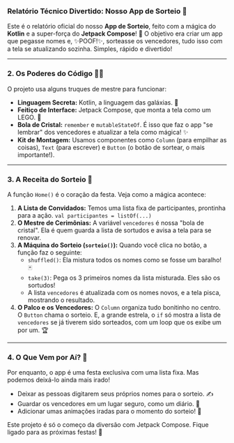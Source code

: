 ### Relatório Técnico Divertido: Nosso App de Sorteio 🎉

Este é o relatório oficial do nosso **App de Sorteio**, feito com a mágica do **Kotlin** e a super-força do **Jetpack Compose**! 🚀 O objetivo era criar um app que pegasse nomes e, ✨POOF!✨, sorteasse os vencedores, tudo isso com a tela se atualizando sozinha. Simples, rápido e divertido!

---

### 2. Os Poderes do Código 🧙‍♂️

O projeto usa alguns truques de mestre para funcionar:

* **Linguagem Secreta:** Kotlin, a linguagem das galáxias. 🌌
* **Feitiço de Interface:** Jetpack Compose, que monta a tela como um LEGO. 🧱
* **Bola de Cristal:** `remember` e `mutableStateOf`. É isso que faz o app "se lembrar" dos vencedores e atualizar a tela como mágica! ✨
* **Kit de Montagem:** Usamos componentes como `Column` (para empilhar as coisas), `Text` (para escrever) e `Button` (o botão de sortear, o mais importante!).

---

### 3. A Receita do Sorteio 📜

A função `Home()` é o coração da festa. Veja como a mágica acontece:

1.  **A Lista de Convidados:** Temos uma lista fixa de participantes, prontinha para a ação. `val participantes = listOf(...)`
2.  **O Mestre de Cerimônias:** A variável `vencedores` é nossa "bola de cristal". Ela é quem guarda a lista de sortudos e avisa a tela para se renovar.
3.  **A Máquina do Sorteio (`sorteio()`):** Quando você clica no botão, a função faz o seguinte:
    * `shuffled()`: Ela mistura todos os nomes como se fosse um baralho! 🃏
    * `take(3)`: Pega os 3 primeiros nomes da lista misturada. Eles são os sortudos!
    * A lista `vencedores` é atualizada com os nomes novos, e a tela pisca, mostrando o resultado.
4.  **O Palco e os Vencedores:** O `Column` organiza tudo bonitinho no centro. O `Button` chama o sorteio. E, a grande estrela, o `if` só mostra a lista de `vencedores` se já tiverem sido sorteados, com um loop que os exibe um por um. 🏆

---

### 4. O Que Vem por Aí? 🚀

Por enquanto, o app é uma festa exclusiva com uma lista fixa. Mas podemos deixá-lo ainda mais irado!

* Deixar as pessoas digitarem seus próprios nomes para o sorteio. ✍️
* Guardar os vencedores em um lugar seguro, como um diário. 📔
* Adicionar umas animações iradas para o momento do sorteio! 💫

Este projeto é só o começo da diversão com Jetpack Compose. Fique ligado para as próximas festas! 🎉
